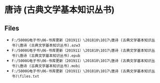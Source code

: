 # 唐诗 (古典文学基本知识丛书)

## Files

- `F:/5000G电子书\06-书库更新（201911）\201810\1017\唐诗 (古典文学基本知识丛书)\唐诗 (古典文学基本知识丛书).azw3`
- `F:/5000G电子书\06-书库更新（201911）\201810\1017\唐诗 (古典文学基本知识丛书)\唐诗 (古典文学基本知识丛书).epub`
- `F:/5000G电子书\06-书库更新（201911）\201810\1017\唐诗 (古典文学基本知识丛书)\唐诗 (古典文学基本知识丛书).mobi`
- `F:/5000G电子书\06-书库更新（201911）\201810\1017\唐诗 (古典文学基本知识丛书)\files.txt`
